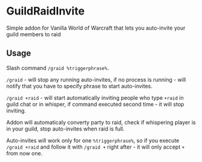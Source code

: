 # GuildRaidInvite
Simple addon for Vanilla World of Warcraft that lets you auto-invite your guild members to raid

## Usage
Slash command `/graid %triggerphrase%`.

`/graid` - will stop any running auto-invites, if no process is running - will notify that you have to specify phrase to start auto-invites.

`/graid +raid` - will start automatically inviting people who type `+raid` in guild chat or in whisper, if command executed second time - it will stop inviting.

Addon will automaticaly converty party to raid, check if whispering player is in your guild, stop auto-invites when raid is full.

Auto-invites will work only for one `%triggerphrase%`, so if you execute `/graid +raid` and follow it with `/graid +` right after - it will only accept `+` from now one.
